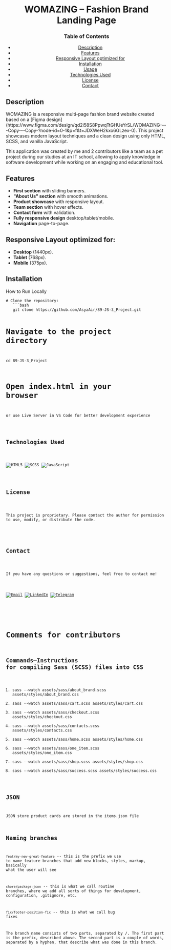 <div id="header" align="center">
  <h1>WOMAZING – Fashion Brand Landing Page</h1>
  <h3>Table of Contents</h3>
  <ul>
    <li><a href="#description">Description</a></li>
    <li><a href="#features">Features</a></li>
    <li><a href="#features">Responsive Layout optimized for</a></li>
    <li><a href="#installation">Installation</a></li>
    <li><a href="#usage">Usage</a></li>
    <li><a href="#technologies-used">Technologies Used</a></li>
    <li><a href="#license">License</a></li>
    <li><a href="#contact">Contact</a></li>
  </ul>
</div>

<div id="body">
  <h2 id="description">Description</h2>
<p>
    WOMAZING is a responsive multi-page fashion brand website created based on a [Figma design](https://www.figma.com/design/qd2i58S8PpwqTtGHUeYrSL/WOMAZING----Copy---Copy-?node-id=0-1&p=f&t=JDXWeH2kxo6GLzex-0).  
This project showcases modern layout techniques and a clean design using only HTML, SCSS, and vanilla JavaScript.

  </p>
  <p>
    This application was created by me and 2 сontributors like a team as a pet project during our studies at an IT school, allowing to apply knowledge in software development while working on an engaging and educational tool.
  </p>

  <h2 id="features">Features</h2>
  <ul>
    <li><strong>First section</strong> with sliding banners.</li>
    <li><strong>"About Us" section</strong> with smooth animations.</li>
    <li><strong>Product showcase</strong> with responsive layout.</li>
    <li><strong>Team section</strong> with hover effects.</li>
    <li><strong>Contact form</strong> with validation.</li>
    <li><strong>Fully responsive design</strong> desktop/tablet/mobile.</li>
    <li><strong>Navigation</strong> page-to-page.</li>
  </ul>

  <h2 id="responsive_layout">Responsive Layout optimized for:</h2>
  <ul>
    <li><strong>Desktop</strong> (1440px).</li>
    <li><strong>Tablet</strong> (768px).</li>
    <li><strong>Mobile</strong> (375px).</li>
  </ul>

  <h2 id="installation">Installation</h2>
  <p>How to Run Locally</p>
  <pre><code># Clone the repository:
   ```bash
   git clone https://github.com/AsyaAir/89-JS-3_Project.git

# Navigate to the project directory
cd 89-JS-3_Project

# Open index.html in your browser
or use Live Server in VS Code for better development experience

  <h2 id="technologies-used">Technologies Used</h2>
  
![HTML5](https://img.shields.io/badge/-HTML5-E34F26?style=flat-square&logo=html5&logoColor=white)
![SCSS](https://img.shields.io/badge/-SCSS-CC6699?style=flat-square&logo=sass&logoColor=white)
![JavaScript](https://img.shields.io/badge/-JavaScript-F7DF1E?style=flat-square&logo=javascript&logoColor=black)

  <h2 id="license">License</h2>
  <p>This project is proprietary. Please contact the author for permission to use, modify, or distribute the code.</p>

  <h2 id="contact">Contact</h2>
  <p>If you have any questions or suggestions, feel free to contact me!</p>

[![Email](https://img.shields.io/badge/Email-D14836?style=flat-square&logo=gmail&logoColor=white)](mailto:anatulupnikoff@gmail.com)
[![LinkedIn](https://img.shields.io/badge/LinkedIn-0077B5?style=flat-square&logo=linkedin&logoColor=white)](https://www.linkedin.com/in/anastasia-tulupnikoff/)
[![Telegram](https://img.shields.io/badge/Telegram-2CA5E0?style=flat-square&logo=telegram&logoColor=white)](https://t.me/AsyaAir)
</div>

# Comments for contributors

## Commands—Instructions for compiling Sass (SCSS) files into CSS

1. sass --watch assets/sass/about_brand.scss assets/styles/about_brand.css
2. sass --watch assets/sass/cart.scss assets/styles/cart.css
3. sass --watch assets/sass/checkout.scss assets/styles/checkout.css
4. sass --watch assets/sass/contacts.scss assets/styles/contacts.css
5. sass --watch assets/sass/home.scss assets/styles/home.css
6. sass --watch assets/sass/one_item.scss assets/styles/one_item.css
7. sass --watch assets/sass/shop.scss assets/styles/shop.css
8. sass --watch assets/sass/success.scss assets/styles/success.css

## JSON
JSON store product cards are stored in the items.json file

## Naming branches

`feat/my-new-great-feature` -- this is the prefix we use to name feature branches that add new blocks, styles, markup, basically what the user will see

`chore/package-json` -- this is what we call routine branches, where we add all sorts of things for development, configuration, .gitignore, etc.

`fix/footer-position-fix` -- this is what we call bug fixes

The branch name consists of two parts, separated by /. The first part is the prefix, described above. The second part is a couple of words, separated by a hyphen, that describe what was done in this branch.
